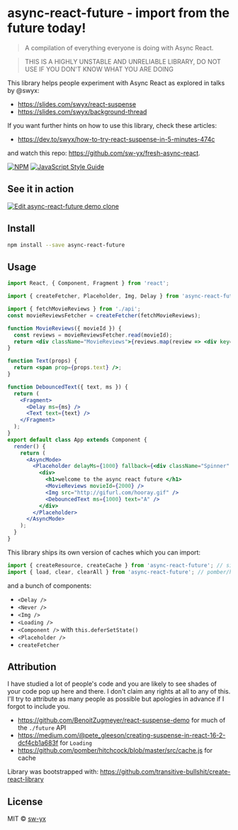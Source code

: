 # async-react-future - import from the future today!

> A compilation of everything everyone is doing with Async React.

> THIS IS A HIGHLY UNSTABLE AND UNRELIABLE LIBRARY, DO NOT USE IF YOU DON'T KNOW WHAT YOU ARE DOING

This library helps people experiment with Async React as explored in talks by @swyx:

* https://slides.com/swyx/react-suspense
* https://slides.com/swyx/background-thread

If you want further hints on how to use this library, check these articles:

* https://dev.to/swyx/how-to-try-react-suspense-in-5-minutes-474c

and watch this repo: https://github.com/sw-yx/fresh-async-react.

[![NPM](https://img.shields.io/npm/v/async-react-future.svg)](https://www.npmjs.com/package/async-react-future) [![JavaScript Style Guide](https://img.shields.io/badge/code_style-standard-brightgreen.svg)](https://standardjs.com)

## See it in action

[![Edit async-react-future demo clone](https://codesandbox.io/static/img/play-codesandbox.svg)](https://codesandbox.io/s/ryrk0o5xzm)

## Install

```bash
npm install --save async-react-future
```

## Usage

```jsx
import React, { Component, Fragment } from 'react';

import { createFetcher, Placeholder, Img, Delay } from 'async-react-future';

import { fetchMovieReviews } from './api';
const movieReviewsFetcher = createFetcher(fetchMovieReviews);

function MovieReviews({ movieId }) {
  const reviews = movieReviewsFetcher.read(movieId);
  return <div className="MovieReviews">{reviews.map(review => <div key={review}>{review}</div>)}</div>;
}

function Text(props) {
  return <span prop={props.text} />;
}

function DebouncedText({ text, ms }) {
  return (
    <Fragment>
      <Delay ms={ms} />
      <Text text={text} />
    </Fragment>
  );
}
export default class App extends Component {
  render() {
    return (
      <AsyncMode>
        <Placeholder delayMs={1000} fallback={<div className="Spinner" />}>
          <div>
            <h1>welcome to the async react future </h1>
            <MovieReviews movieId={2000} />
            <Img src="http://gifurl.com/hooray.gif" />
            <DebouncedText ms={1000} text="A" />
          </div>
        </Placeholder>
      </AsyncMode>
    );
  }
}
```

This library ships its own version of caches which you can import:

```js
import { createResource, createCache } from 'async-react-future'; // simple-cache-provider
import { load, clear, clearAll } from 'async-react-future'; // pomber/hitchcock
```

and a bunch of components:

* `<Delay />`
* `<Never />`
* `<Img />`
* `<Loading />`
* `<Component />` with `this.deferSetState()`
* `<Placeholder />`
* `createFetcher`

## Attribution

I have studied a lot of people's code and you are likely to see shades of your code pop up here and there. I don't claim any rights at all to any of this. I'll try to attribute as many people as possible but apologies in advance if I forgot to include you.

* https://github.com/BenoitZugmeyer/react-suspense-demo for much of the `./future` API
* https://medium.com/@pete_gleeson/creating-suspense-in-react-16-2-dcf4cb1a683f for `Loading`
* https://github.com/pomber/hitchcock/blob/master/src/cache.js for cache

Library was bootstrapped with: https://github.com/transitive-bullshit/create-react-library

## License

MIT © [sw-yx](https://github.com/sw-yx)
